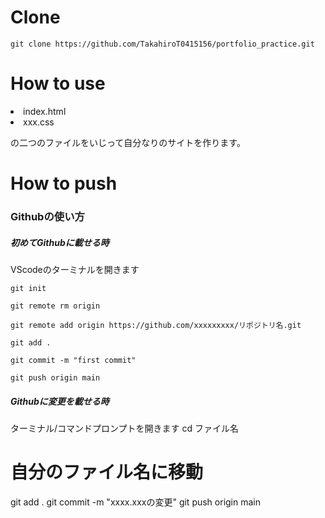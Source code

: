 # Clone

```rb:ターミナル/コマンドプロンプト
git clone https://github.com/TakahiroT0415156/portfolio_practice.git
```

# How to use

<li>index.html</li>
<li>xxx.css</li>
<p>の二つのファイルをいじって自分なりのサイトを作ります。</p>

# How to push

<h3>Githubの使い方</h3>

<h5>初めてGithubに載せる時</h5>

VScodeのターミナルを開きます
```rb:ターミナル/コマンドプロンプト
git init
```

```rb:ターミナル/コマンドプロンプト
git remote rm origin
```

```rb:ターミナル/コマンドプロンプト
git remote add origin https://github.com/xxxxxxxxx/リポジトリ名.git
```

```rb:ターミナル/コマンドプロンプト
git add .
```

```rb:ターミナル/コマンドプロンプト
git commit -m "first commit"
```

```rb:ターミナル/コマンドプロンプト
git push origin main
```



<h5>Githubに変更を載せる時</h5>

ターミナル/コマンドプロンプトを開きます
cd ファイル名
# 自分のファイル名に移動
git add .
git commit -m "xxxx.xxxの変更"
git push origin main
